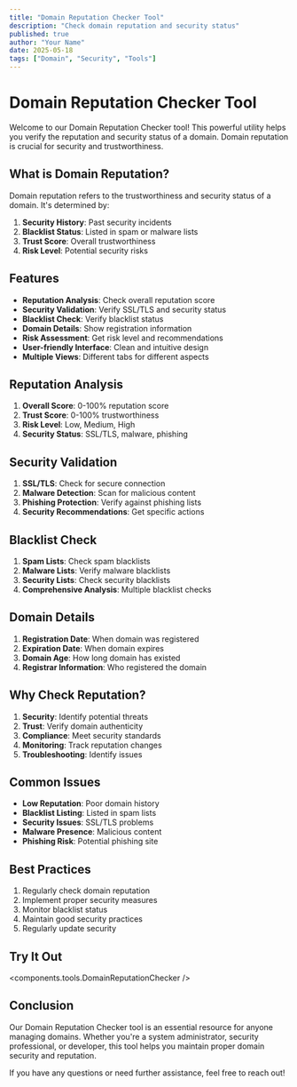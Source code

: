 ```yaml
---
title: "Domain Reputation Checker Tool"
description: "Check domain reputation and security status"
published: true
author: "Your Name"
date: 2025-05-18
tags: ["Domain", "Security", "Tools"]
---
```


# Domain Reputation Checker Tool

Welcome to our Domain Reputation Checker tool! This powerful utility helps you verify the reputation and security status of a domain. Domain reputation is crucial for security and trustworthiness.

## What is Domain Reputation?

Domain reputation refers to the trustworthiness and security status of a domain. It's determined by:

1. **Security History**: Past security incidents
2. **Blacklist Status**: Listed in spam or malware lists
3. **Trust Score**: Overall trustworthiness
4. **Risk Level**: Potential security risks

## Features

- **Reputation Analysis**: Check overall reputation score
- **Security Validation**: Verify SSL/TLS and security status
- **Blacklist Check**: Verify blacklist status
- **Domain Details**: Show registration information
- **Risk Assessment**: Get risk level and recommendations
- **User-friendly Interface**: Clean and intuitive design
- **Multiple Views**: Different tabs for different aspects

## Reputation Analysis

1. **Overall Score**: 0-100% reputation score
2. **Trust Score**: 0-100% trustworthiness
3. **Risk Level**: Low, Medium, High
4. **Security Status**: SSL/TLS, malware, phishing

## Security Validation

1. **SSL/TLS**: Check for secure connection
2. **Malware Detection**: Scan for malicious content
3. **Phishing Protection**: Verify against phishing lists
4. **Security Recommendations**: Get specific actions

## Blacklist Check

1. **Spam Lists**: Check spam blacklists
2. **Malware Lists**: Verify malware blacklists
3. **Security Lists**: Check security blacklists
4. **Comprehensive Analysis**: Multiple blacklist checks

## Domain Details

1. **Registration Date**: When domain was registered
2. **Expiration Date**: When domain expires
3. **Domain Age**: How long domain has existed
4. **Registrar Information**: Who registered the domain

## Why Check Reputation?

1. **Security**: Identify potential threats
2. **Trust**: Verify domain authenticity
3. **Compliance**: Meet security standards
4. **Monitoring**: Track reputation changes
5. **Troubleshooting**: Identify issues

## Common Issues

- **Low Reputation**: Poor domain history
- **Blacklist Listing**: Listed in spam lists
- **Security Issues**: SSL/TLS problems
- **Malware Presence**: Malicious content
- **Phishing Risk**: Potential phishing site

## Best Practices

1. Regularly check domain reputation
2. Implement proper security measures
3. Monitor blacklist status
4. Maintain good security practices
5. Regularly update security

## Try It Out

<components.tools.DomainReputationChecker />

## Conclusion

Our Domain Reputation Checker tool is an essential resource for anyone managing domains. Whether you're a system administrator, security professional, or developer, this tool helps you maintain proper domain security and reputation.

If you have any questions or need further assistance, feel free to reach out!
